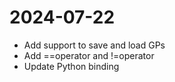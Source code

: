 # 2024-07-22
- Add support to save and load GPs
- Add ==operator and !=operator
- Update Python binding

